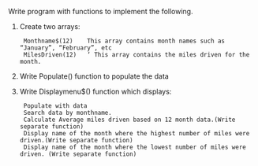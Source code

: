 Write program with functions to implement the following.

1. Create two arrays:

        Monthname$(12)    This array contains month names such as “January”, “February”, etc
        MilesDriven(12)   ‘ This array contains the miles driven for the month.

2. Write Populate()  function to populate the data

3. Write Displaymenu$()  function which displays:

        Populate with data
        Search data by monthname.
        Calculate Average miles driven based on 12 month data.(Write separate function)
        Display name of the month where the highest number of miles were driven.(Write separate function)
        Display name of the month where the lowest number of miles were driven. (Write separate function)